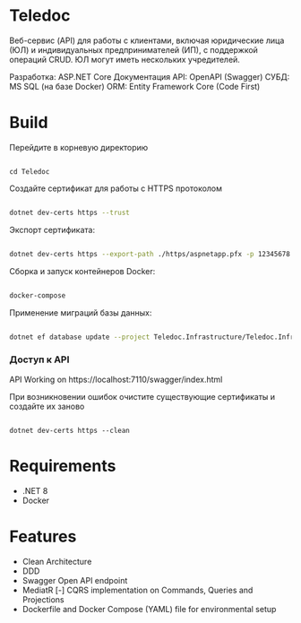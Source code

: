 # Teledoc
Веб-сервис (API) для работы с клиентами, включая юридические лица (ЮЛ) и индивидуальных предпринимателей (ИП), с поддержкой операций CRUD. ЮЛ могут иметь нескольких учредителей.

Разработка: ASP.NET Core
Документация API: OpenAPI (Swagger)
СУБД: MS SQL (на базе Docker)
ORM: Entity Framework Core (Code First)


# Build 

Перейдите в корневую директорию 

```

cd Teledoc

```

Создайте сертификат для работы с HTTPS протоколом

```bash

dotnet dev-certs https --trust

```

Экспорт сертификата:

```bash

dotnet dev-certs https --export-path ./https/aspnetapp.pfx -p 12345678

```

Сборка и запуск контейнеров Docker:

```bash

docker-compose

```

Применение миграций базы данных:

```bash 

dotnet ef database update --project Teledoc.Infrastructure/Teledoc.Infrastructure.csproj --startup-project Teledoc.API/Teledoc.API.csproj

```

### Доступ к API

API Working on https://localhost:7110/swagger/index.html


При возникновении ошибок очистите существующие сертификаты и создайте их заново

```

dotnet dev-certs https --clean

```

# Requirements

- .NET 8 
- Docker


# Features

- Clean Architecture 
- DDD
- Swagger Open API endpoint
- MediatR
[-] CQRS implementation on Commands, Queries and Projections
- Dockerfile and Docker Compose (YAML) file for environmental setup